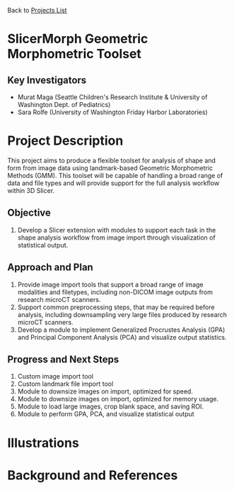 Back to [Projects List](../../README.md#ProjectsList)

# SlicerMorph Geometric Morphometric Toolset

## Key Investigators

- Murat Maga (Seattle Children's Research Institute & University of Washington Dept. of Pediatrics)
- Sara Rolfe (University of Washington Friday Harbor Laboratories)


# Project Description
This project aims to produce a flexible toolset for analysis of shape and form from image data using landmark-based Geometric Morphometric Methods (GMM). This toolset will be capable of handling a broad range of data and file types and will provide support for the full analysis workflow within 3D Slicer.

## Objective


1. Develop a Slicer extension with modules to support each task in the shape analysis workflow from image import through visualization of statistical output.

## Approach and Plan

<!-- Describe here HOW you would like to achieve the objectives stated above. -->

1. Provide image import tools that support a broad range of image modalities and filetypes, including non-DICOM image outputs from research microCT scanners.  
2. Support common preprocessing steps, that may be required before analysis, including downsampling very large files produced by research microCT scanners.
3. Develop a module to implement Generalized Procrustes Analysis (GPA) and Principal Component Analysis (PCA) and visualize output statistics.

## Progress and Next Steps

<!-- Update this section as you make progress, describing of what you have ACTUALLY DONE. If there are specific steps that you could not complete then you can describe them here, too. -->

1. Custom image import tool 
2. Custom landmark file import tool
3. Module to downsize images on import, optimized for speed.
4. Module to downsize images on import, optimized for memory usage.
5. Module to load large images, crop blank space, and saving ROI. 
6. Module to perform GPA, PCA, and visualize statistical output


# Illustrations

<!-- Add pictures and links to videos that demonstrate what has been accomplished.
![GPA module GUI](module.png)
![Using sliders to warp mouse skull along PCA vectors](warp.png)
![Lollipop plot of PCA2 vectors on mesh and scatter plot of PCA2 vs PCA3](lollipop.png)
![Point cloud plot of total landmark variance](pointCloud.png)
![Ellipse plot of total landmark variance](ellipse.png)
-->

# Background and References

<!-- If you developed any software, include link to the source code repository. If possible, also add links to sample data, and to any relevant publications. -->
